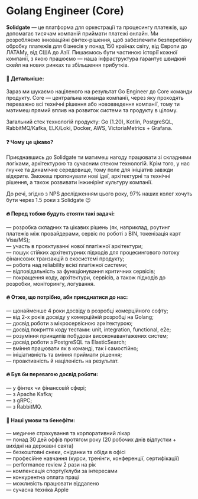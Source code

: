 ## <h1> Golang Engineer (Core) </h1> 
<b>Solidgate</b> — це платформа для оркестрації та процесингу платежів, що допомагає тисячам компаній приймати платежі онлайн. Ми розробляємо інноваційні фінтех-рішення, щоб забезпечити безперебійну обробку платежів для бізнесів у понад 150 країнах світу, від Європи до ЛАТАМу, від США до Азії. Пишаємось бути частиною історії кожної компанії, з якою працюємо — наша інфраструктура гарантує швидкий скейл на нових ринках та збільшення прибутків.

#### &#128205; Детальніше:
<p> Зараз ми шукаємо націленого на результат Go Engineer до Core команди продукту. Core — центральна команда компанії, через яку проходять переважно всі технічні рішення або нововведення компанії, тому ти матимеш прямий вплив на розвиток системи та продукту в цілому. </p>
<p> Загальний стек технологій продукту: Go (1.20), Kotlin, PostgreSQL, RabbitMQ/Kafka, ELK/Loki, Docker, AWS, VictoriaMetrics + Grafana. </p>

#### &#10067; Чому це цікаво?
<p> Приєднавшись до Solidgate ти матимеш нагоду працювати зі складними логіками, архітектурою та сучасним стеком технологій. Крім того, у нас гнучке та динамічне середовище, тому поле для ініціатив завжди відкрите. Зможеш пропонувати нові ідеї, архітектурні та технічні рішення, а також розвивати інжинірінг культуру компанії. </p>

<p> До речі, згідно з NPS дослідженням цього року, 97% наших колег хочуть бути через 1.5 роки з Solidgate 😉 <p>

#### &#128293; Перед тобою будуть стояти такі задачі:
— розробка складних та цікавих рішень (як, наприклад, роутинг платежів між провайдерами, сервіс по роботі з BIN, токенізація карт Visa/MS);<br>
— участь в проєктуванні нової платіжної архітектури;<br>
— пошук стійких архітектурних підходів для процесингового потоку фінансових транзакцій в екосистемі продукту;<br>
— робота над reliability всієї платіжної системи;<br>
— відповідальність за функціонування критичних сервісів;<br>
— покращення коду, архітектури, сервісів, а також підходів до розробки, моніторингу, логування.<br>

#### &#128293; Отже, що потрібно, аби приєднатися до нас:
— щонайменше 4 роки досвіду в розробці комерційного софту;<br>
— від 2-х років досвіду у комерційній розробці на Golang;<br>
— досвід роботи з мікросервісною архітектурою;<br>
— досвід покриття коду тестами: unit, integration, functional, e2e;<br>
— розуміння принципів побудови високонавантажених систем;<br>
— досвід роботи з PostgreSQL та ElasticSearch;<br>
— вміння працювати як в команді, так і самостійно;<br>
— ініціативність та вміння приймати рішення;<br>
— проактивність й націленість на результат.<br>

#### &#128293; Був би перевагою досвід роботи:
— у фінтех чи фінансовій сфері;<br>
— з Apache Kafka;<br>
— з gRPC;<br>
— з RabbitMQ.<br>

#### &#129321; Наші умови та бенефіти:
— медичне страхування та корпоративний лікар<br>
— понад 30 дей оффів протягом року (20 робочих днів відпустки + вихідні на державні свята)<br>
— безкоштовні снеки, сніданки та обіди в офісі<br>
— професійне навчання (курси, тренінги, конференції, сертифікації)<br>
— performance review 2 рази на рік<br>
— компенсація спорту/клуби за інтересами<br>
— конкурентна оплата праці<br>
— можливість працювати віддалено<br>
— сучасна техніка Apple<br>
